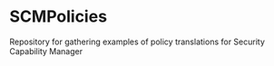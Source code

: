 # SCMPolicies
Repository for gathering examples of policy translations for Security Capability Manager
